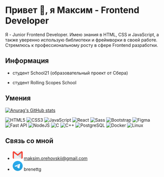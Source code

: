 # Привет 👋, я Максим - Frontend Developer

Я - Junior Frontend Developer. Имею знания в HTML, CSS и JavaScript, а также уверенно использую библиотеки и фреймворки в своей работе. Стремлюсь к профессиональному росту в сфере Frontend разработки.

## Информация

- студент School21 (образовательный проект от Сбера)

- студент Rolling Scopes School

## Умения
[![Anurag's GitHub stats](https://github-readme-stats.vercel.app/api?username=geratw)](https://github.com/anuraghazra/github-readme-stats)
<p align="left">
<img src="https://raw.githubusercontent.com/danielcranney/readme-generator/main/public/icons/skills/html5-colored.svg" width="36" height="36" alt="HTML5" />
<img src="https://raw.githubusercontent.com/danielcranney/readme-generator/main/public/icons/skills/css3-colored.svg" width="36" height="36" alt="CSS3" />
<img src="https://raw.githubusercontent.com/danielcranney/readme-generator/main/public/icons/skills/javascript-colored.svg" width="36" height="36" alt="JavaScript" />
<img src="https://raw.githubusercontent.com/danielcranney/readme-generator/main/public/icons/skills/react-colored.svg" width="36" height="36" alt="React" />
<img src="https://raw.githubusercontent.com/danielcranney/readme-generator/main/public/icons/skills/sass-colored.svg" width="36" height="36" alt="Sass" />
<img src="https://raw.githubusercontent.com/danielcranney/readme-generator/main/public/icons/skills/bootstrap-colored.svg" width="36" height="36" alt="Bootstrap" />
<img src="https://raw.githubusercontent.com/danielcranney/readme-generator/main/public/icons/skills/figma-colored.svg" width="36" height="36" alt="Figma" />
<img src="https://raw.githubusercontent.com/danielcranney/readme-generator/main/public/icons/skills/fastapi-colored.svg" width="36" height="36" alt="Fast API" />
<img src="https://raw.githubusercontent.com/danielcranney/readme-generator/main/public/icons/skills/nodejs-colored.svg" width="36" height="36" alt="NodeJS" />
<img src="https://raw.githubusercontent.com/danielcranney/readme-generator/main/public/icons/skills/c-colored.svg" width="36" height="36" alt="C" />
<img src="https://raw.githubusercontent.com/danielcranney/readme-generator/main/public/icons/skills/cplusplus-colored.svg" width="36" height="36" alt="C++" />
<img src="https://raw.githubusercontent.com/danielcranney/readme-generator/main/public/icons/skills/postgresql-colored.svg" width="36" height="36" alt="PostgreSQL" />
<img src="https://raw.githubusercontent.com/danielcranney/readme-generator/main/public/icons/skills/docker-colored.svg" width="36" height="36" alt="Docker" />
<img src="https://raw.githubusercontent.com/danielcranney/readme-generator/main/public/icons/skills/linux-colored.svg" width="36" height="36" alt="Linux" />
</p>

## Связь со мной

- [![gmail](image/gmail1.png)](mailto:maksim.orehovskii@gmail.com) maksim.orehovskii@gmail.com
- [![Telegram](image/tg2.png)](https://t.me/brenettg) brenettg


